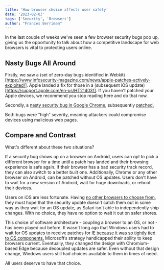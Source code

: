 ```yaml
---
title: 'How browser choice affects user safety'
date: '2023-02-03'
tags: ['Security', 'Browsers']
author: "Frances Berriman"
---
```


In the last couple of weeks we've seen a few browser security bugs pop up, giving us the opportunity to talk about how a competitive landscape for web browsers is vital to protecting users online.

## Nasty Bugs All Around

Firstly, we saw a (set of zero-day bugs identified in Webkit)[https://www.infosecurity-magazine.com/news/apple-patches-actively-exploited/]. Apple landed a fix for those in a (subsequent iOS update)[https://support.apple.com/en-us/HT214031]. If you haven’t patched your Apple devices, we recommend you stop reading here and do that now.

Secondly, a [nasty security bug in Google Chrome](https://nvd.nist.gov/vuln/detail/CVE-2023-6345), subsequently [patched.](https://www.malwarebytes.com/blog/news/2023/11/update-now-chrome-fixes-actively-exploited-zero-day-vulnerability)

Both bugs were “high” severity, meaning attackers could compromise devices using malicious web pages.

## Compare and Contrast

What's different about these two situations? 

If a security bug shows up on a browser on Android, users can opt to pick a different browser for a time until a patch has landed and their browsing experience is safe again. If their browser has a bad security track record, they can also switch to a better built one. Additionally, Chrome or any other browser on Android, can be patched without OS updates. Users don't have to wait for a new version of Android, wait for huge downloads, or reboot their devices.

Users on iOS are less fortunate. Having [no other browsers to choose from](/walled-gardens-report/#apple-has-effectively-banned-all-third-party-browsers), they must hope that the security update doesn't catch them out in some way as they wait for an OS update, as Safari isn't able to independently ship changes. With no choice, they have no option to wait it out on safer shores.

This choice of software architecture - coupling a browser to an OS, or not - has been played out before. It wasn't long ago that Windows users had to wait for OS updates to receive patches for IE [because it was so tightly tied to OS components.](https://learn.microsoft.com/en-us/troubleshoot/developer/browsers/installation/prerequisite-updates-for-ie-11) Microsoft’s strategy handicapped their ability to keep browsers current. Eventually, they changed the design with Chromium-based Edge because decoupled updates are safer. Even without that design change, Windows users still had choices available to them in times of need. 

All users deserve to have that choice.
